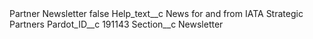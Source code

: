 <?xml version="1.0" encoding="UTF-8"?>
<CustomMetadata xmlns="http://soap.sforce.com/2006/04/metadata" xmlns:xsi="http://www.w3.org/2001/XMLSchema-instance" xmlns:xsd="http://www.w3.org/2001/XMLSchema">
    <label>Partner Newsletter</label>
    <protected>false</protected>
    <values>
        <field>Help_text__c</field>
        <value xsi:type="xsd:string">News for and from IATA Strategic Partners</value>
    </values>
    <values>
        <field>Pardot_ID__c</field>
        <value xsi:type="xsd:string">191143</value>
    </values>
    <values>
        <field>Section__c</field>
        <value xsi:type="xsd:string">Newsletter</value>
    </values>
</CustomMetadata>
